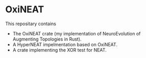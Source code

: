 # OxiNEAT

This repositary contains
 - The OxiNEAT crate (my implementation of NeuroEvolution of Augmenting Topologies in Rust).
 - A HyperNEAT impelmentation based on OxiNEAT.
 - A crate implementing the XOR test for NEAT.
